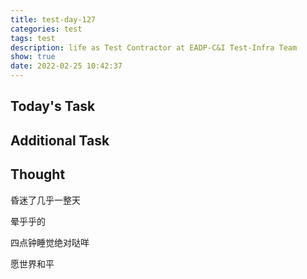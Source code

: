 ```yaml
---
title: test-day-127
categories: test
tags: test
description: life as Test Contractor at EADP-C&I Test-Infra Team
show: true
date: 2022-02-25 10:42:37
---
```

## Today's Task

## Additional Task 

## Thought

昏迷了几乎一整天

晕乎乎的

四点钟睡觉绝对哒咩
 
愿世界和平
 